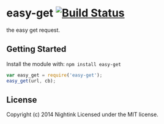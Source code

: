 # easy-get [![Build Status](https://secure.travis-ci.org/Nightink/easy-get.png?branch=master)](http://travis-ci.org/Nightink/easy-get)

the easy get request.

## Getting Started
Install the module with: `npm install easy-get`

```javascript
var easy_get = require('easy-get');
easy_get(url, cb);
```

## License
Copyright (c) 2014 Nightink
Licensed under the MIT license.
